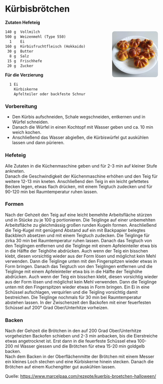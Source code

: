 Kürbisbrötchen
==============

<img align='right' style="margin:5ex 0 1ex 1em;border-radius:8px" width="30%" src="../images/Kürbisbrötchen2023.jpg">

**Zutaten Hefeteig**

```
140 g  Vollmilch
500 g  Weizenmehl (Type 550)
  1    Ei
160 g  Kürbisfruchtfleisch (Hokkaido)
 30 g  Butter
  8 g  Salz
 15 g  Frischhefe
 20 g  Zucker
```

**Für die Verzierung**

```
  1 Ei
    Kürbiskerne
    Apfelteiler oder backfeste Schnur
```

### Vorbereitung

- Den Kürbis aufschneiden, Schale wegschneiden, entkernen und in Würfel schneiden.
- Danach die Würfel in einen Kochtopf mit Wasser geben und ca. 10 min weich kochen.
- Anschließend das Wasser abgießen, die Kürbiswürfel gut auskühlen lassen und dann pürieren.

### Hefeteig

Alle Zutaten in die Küchenmaschine geben und für 2-3 min auf kleiner Stufe ankneten.  
Danach die Geschwindigkeit der Küchenmaschine erhöhen und den Teig für weitere 12-13 min kneten. Anschließend den Teig in ein leicht gefettetes Becken legen, etwas flach drücken, mit einem Teigtuch zudecken und für 90-120 min bei Raumtemperatur ruhen lassen.

### Formen

Nach der Gehzeit den Teig auf eine leicht bemehlte Arbeitsfläche stürzen und in Stücke zu je 100 g portionieren. Die Teiglinge auf einer unbemehlten Arbeitsfläche zu gleichmässig großen runden Kugeln formen. Anschließend die Teig-Kugel mit genügend Abstand auf ein mit Backpapier belegtes Backblech absetzen und mit einem Teigtuch zudecken. Die Teiglinge für zirka 30 min bei Raumtemperatur ruhen lassen. Danach das Teigtuch von den Teiglingen entfernen und die Teiglinge mit einem Apfeleinteiler etwa bis in die Hälfte der Teighöhe abdrücken. Auch wenn der Teig ein bisschen klebt, diesen vorsichtig wieder aus der Form lösen und möglichst kein Mehl verwenden. Dann die Teiglinge unten mit den Fingerspitzen wieder etwas in Form bringen. Danach das Teigtuch von den Teiglingen entfernen und die Teiglinge mit einem Apfeleinteiler etwa bis in die Hälfte der Teighöhe abdrücken. Auch wenn der Teig ein bisschen klebt, diesen vorsichtig wieder aus der Form lösen und möglichst kein Mehl verwenden. Dann die Teiglinge unten mit den Fingerspitzen wieder etwas in Form bringen. Ein Ei in eine Schüssel aufschlagen, verquirlen und die Teigling vorsichtig damit bestreichen. Die Teiglinge nochmals für 30 min bei Raumtemperatur abstehen lassen. In der Zwischenzeit den Backofen mit einer feuerfesten Schüssel auf 200° Grad Ober/Unterhitze vorheizen.

### Backen

Nach der Gehzeit die Brötchen in den auf 200 Grad Ober/Unterhitze vorgeheizten Backofen schieben und 2-3 min anbacken, bis die Eierstreiche etwas angetrocknet ist. Erst dann in die feuerfeste Schüssel etwa 100-200 ml Wasser giessen und die Brötchen für etwa 15-20 min goldgelb backen.  
Nach dem Backen in der Oberflächenmitte der Brötchen mit einem Messer ein kleines Loch stechen und eine Kürbiskerne hinein stecken. Danach die Brötchen auf einem Kuchengitter gut auskühlen lassen.

Quelle: https://www.marcelpaa.com/rezepte/kuerbis-broetchen-halloween/

